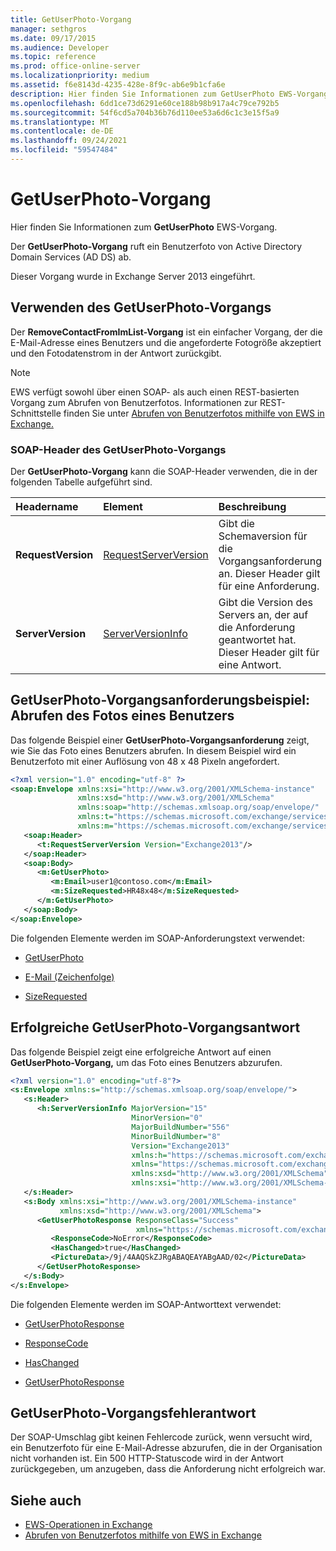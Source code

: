 ```yaml
---
title: GetUserPhoto-Vorgang
manager: sethgros
ms.date: 09/17/2015
ms.audience: Developer
ms.topic: reference
ms.prod: office-online-server
ms.localizationpriority: medium
ms.assetid: f6e8143d-4235-428e-8f9c-ab6e9b1cfa6e
description: Hier finden Sie Informationen zum GetUserPhoto EWS-Vorgang.
ms.openlocfilehash: 6dd1ce73d6291e60ce188b98b917a4c79ce792b5
ms.sourcegitcommit: 54f6cd5a704b36b76d110ee53a6d6c1c3e15f5a9
ms.translationtype: MT
ms.contentlocale: de-DE
ms.lasthandoff: 09/24/2021
ms.locfileid: "59547484"
---
```

# <a name="getuserphoto-operation"></a>GetUserPhoto-Vorgang

Hier finden Sie Informationen zum **GetUserPhoto** EWS-Vorgang. 
  
Der **GetUserPhoto-Vorgang** ruft ein Benutzerfoto von Active Directory Domain Services (AD DS) ab. 
  
Dieser Vorgang wurde in Exchange Server 2013 eingeführt.
  
## <a name="using-the-getuserphoto-operation"></a>Verwenden des GetUserPhoto-Vorgangs

Der **RemoveContactFromImList-Vorgang** ist ein einfacher Vorgang, der die E-Mail-Adresse eines Benutzers und die angeforderte Fotogröße akzeptiert und den Fotodatenstrom in der Antwort zurückgibt. 
  
> [!NOTE]
> EWS verfügt sowohl über einen SOAP- als auch einen REST-basierten Vorgang zum Abrufen von Benutzerfotos. Informationen zur REST-Schnittstelle finden Sie unter [Abrufen von Benutzerfotos mithilfe von EWS in Exchange.](https://msdn.microsoft.com/library/f86d1099-1f57-47dc-abf2-4d5ae4e900a9%28Office.15%29.aspx) 
  
### <a name="getuserphoto-operation-soap-headers"></a>SOAP-Header des GetUserPhoto-Vorgangs

Der **GetUserPhoto-Vorgang** kann die SOAP-Header verwenden, die in der folgenden Tabelle aufgeführt sind. 
  
|**Headername**|**Element**|**Beschreibung**|
|:-----|:-----|:-----|
|**RequestVersion** <br/> |[RequestServerVersion](requestserverversion.md) <br/> |Gibt die Schemaversion für die Vorgangsanforderung an. Dieser Header gilt für eine Anforderung.  <br/> |
|**ServerVersion** <br/> |[ServerVersionInfo](serverversioninfo.md) <br/> |Gibt die Version des Servers an, der auf die Anforderung geantwortet hat. Dieser Header gilt für eine Antwort.  <br/> |
   
## <a name="getuserphoto-operation-request-example-get-a-users-photo"></a>GetUserPhoto-Vorgangsanforderungsbeispiel: Abrufen des Fotos eines Benutzers

Das folgende Beispiel einer **GetUserPhoto-Vorgangsanforderung** zeigt, wie Sie das Foto eines Benutzers abrufen. In diesem Beispiel wird ein Benutzerfoto mit einer Auflösung von 48 x 48 Pixeln angefordert. 
  
```XML
<?xml version="1.0" encoding="utf-8" ?>
<soap:Envelope xmlns:xsi="http://www.w3.org/2001/XMLSchema-instance"
               xmlns:xsd="http://www.w3.org/2001/XMLSchema"
               xmlns:soap="http://schemas.xmlsoap.org/soap/envelope/"
               xmlns:t="https://schemas.microsoft.com/exchange/services/2006/types"
               xmlns:m="https://schemas.microsoft.com/exchange/services/2006/messages">
   <soap:Header>
      <t:RequestServerVersion Version="Exchange2013"/>
   </soap:Header>
   <soap:Body>
      <m:GetUserPhoto>
         <m:Email>user1@contoso.com</m:Email>
         <m:SizeRequested>HR48x48</m:SizeRequested>
      </m:GetUserPhoto>
   </soap:Body>
</soap:Envelope>
```

Die folgenden Elemente werden im SOAP-Anforderungstext verwendet:
  
- [GetUserPhoto](getuserphoto.md)
    
- [E-Mail (Zeichenfolge)](email-string.md)
    
- [SizeRequested](sizerequested.md)
    
## <a name="successful-getuserphoto-operation-response"></a>Erfolgreiche GetUserPhoto-Vorgangsantwort

Das folgende Beispiel zeigt eine erfolgreiche Antwort auf einen **GetUserPhoto-Vorgang,** um das Foto eines Benutzers abzurufen. 
  
```XML
<?xml version="1.0" encoding="utf-8"?>
<s:Envelope xmlns:s="http://schemas.xmlsoap.org/soap/envelope/">
   <s:Header>
      <h:ServerVersionInfo MajorVersion="15" 
                           MinorVersion="0" 
                           MajorBuildNumber="556" 
                           MinorBuildNumber="8" 
                           Version="Exchange2013" 
                           xmlns:h="https://schemas.microsoft.com/exchange/services/2006/types" 
                           xmlns="https://schemas.microsoft.com/exchange/services/2006/types" 
                           xmlns:xsd="http://www.w3.org/2001/XMLSchema" 
                           xmlns:xsi="http://www.w3.org/2001/XMLSchema-instance"/>
   </s:Header>
   <s:Body xmlns:xsi="http://www.w3.org/2001/XMLSchema-instance" 
           xmlns:xsd="http://www.w3.org/2001/XMLSchema">
      <GetUserPhotoResponse ResponseClass="Success" 
                            xmlns="https://schemas.microsoft.com/exchange/services/2006/messages">
         <ResponseCode>NoError</ResponseCode>
         <HasChanged>true</HasChanged>
         <PictureData>/9j/4AAQSkZJRgABAQEAYABgAAD/02</PictureData>
      </GetUserPhotoResponse>
   </s:Body>
</s:Envelope>

```

Die folgenden Elemente werden im SOAP-Antworttext verwendet:
  
- [GetUserPhotoResponse](getuserphotoresponse.md)
    
- [ResponseCode](responsecode.md)
    
- [HasChanged](haschanged.md)
    
- [GetUserPhotoResponse](getuserphotoresponse.md)
    
## <a name="getuserphoto-operation-error-response"></a>GetUserPhoto-Vorgangsfehlerantwort

Der SOAP-Umschlag gibt keinen Fehlercode zurück, wenn versucht wird, ein Benutzerfoto für eine E-Mail-Adresse abzurufen, die in der Organisation nicht vorhanden ist. Ein 500 HTTP-Statuscode wird in der Antwort zurückgegeben, um anzugeben, dass die Anforderung nicht erfolgreich war. 
  
## <a name="see-also"></a>Siehe auch

- [EWS-Operationen in Exchange](ews-operations-in-exchange.md)   
- [Abrufen von Benutzerfotos mithilfe von EWS in Exchange](https://msdn.microsoft.com/library/f86d1099-1f57-47dc-abf2-4d5ae4e900a9%28Office.15%29.aspx)
    


